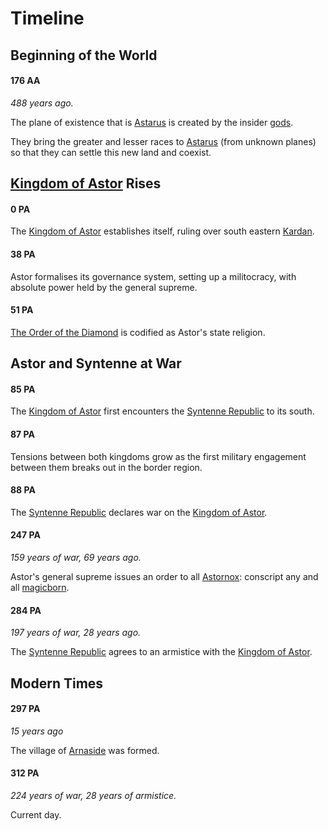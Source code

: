 # Timeline

## Beginning of the World

#### 176 AA

*488 years ago.*

The plane of existence that is [Astarus](../planes/astarus.md) is created by the insider [gods](../gods/gods.md).

They bring the greater and lesser races to [Astarus](../planes/astarus.md) (from unknown planes) so that they can settle this new land and coexist.

## [Kingdom of Astor](../civilisations/kingdom-of-astor/kingdom-of-astor.md) Rises

#### 0 PA

The [Kingdom of Astor](../civilisations/kingdom-of-astor/kingdom-of-astor.md) establishes itself, ruling over south eastern [Kardan](../places/continents/kardan.md).

#### 38 PA

Astor formalises its governance system, setting up a militocracy, with absolute power held by the general supreme.

#### 51 PA

[The Order of the Diamond](../organisations/the-order-of-the-diamond.md) is codified as Astor's state religion.

## Astor and Syntenne at War

#### 85 PA

The [Kingdom of Astor](../civilisations/kingdom-of-astor/kingdom-of-astor.md) first encounters the [Syntenne Republic](../civilisations/syntenne-republic/syntenne-republic.md) to its south.

#### 87 PA

Tensions between both kingdoms grow as the first military engagement between them breaks out in the border region.

#### 88 PA

The [Syntenne Republic](../civilisations/syntenne-republic/syntenne-republic.md) declares war on the [Kingdom of Astor](../civilisations/kingdom-of-astor/kingdom-of-astor.md).

#### 247 PA

*159 years of war, 69 years ago.*

Astor's general supreme issues an order to all [Astornox](../organisations/astornox/astornox.md): conscript any and all [magicborn](../civilisations/kingdom-of-astor/magicborn.md).

#### 284 PA

*197 years of war, 28 years ago.*

The [Syntenne Republic](../civilisations/syntenne-republic/syntenne-republic.md) agrees to an armistice with the [Kingdom of Astor](../civilisations/kingdom-of-astor/kingdom-of-astor.md).

## Modern Times

#### 297 PA

*15 years ago*

The village of [Arnaside](../places/villages/arnaside.md) was formed.

#### 312 PA

*224 years of war, 28 years of armistice.*

Current day.
